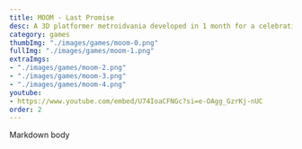 ```yaml
---
title: MOOM - Last Promise
desc: A 3D platformer metroidvania developed in 1 month for a celebration event. I worked as an assistant producer in a team of 12 people, doing level and movement design, alongside all UI design and general art pipeline management. I also directed and edited the game's trailer myself!
category: games
thumbImg: "./images/games/moom-0.png"
fullImg: "./images/games/moom-1.png"
extraImgs:
- "./images/games/moom-2.png"
- "./images/games/moom-3.png"
- "./images/games/moom-4.png"
youtube: 
- https://www.youtube.com/embed/U74IoaCFNGc?si=e-OAgg_GzrKj-nUC
order: 2
---
```

Markdown body